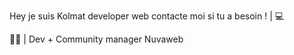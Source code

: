 Hey je suis Kolmat developer web contacte moi si tu a besoin ! | 💻

👨‍💻 | Dev + Community manager Nuvaweb

